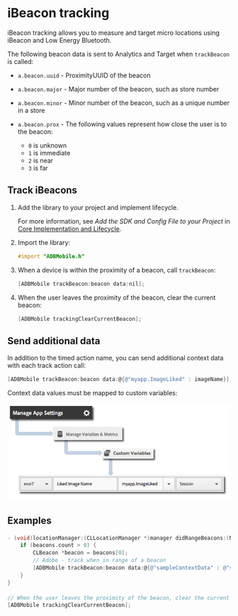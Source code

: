 # iBeacon tracking

iBeacon tracking allows you to measure and target micro locations using iBeacon and Low Energy Bluetooth.

The following beacon data is sent to Analytics and Target when `trackBeacon` is called:

* `a.beacon.uuid` - ProximityUUID of the beacon
* `a.beacon.major` - Major number of the beacon, such as store number
* `a.beacon.minor` - Minor number of the beacon, such as a unique number in a store
* `a.beacon.prox` - The following values represent how close the user is to the beacon:

  * `0` is unknown
  * `1` is immediate
  * `2` is near
  * `3` is far

## Track iBeacons

1. Add the library to your project and implement lifecycle.

    For more information, see *Add the SDK and Config File to your Project* in [Core Implementation and Lifecycle](/docs/ios/getting-started/dev-qs.md).
1. Import the library:

   ```objective-c
   #import "ADBMobile.h"
   ```

1. When a device is within the proximity of a beacon, call `trackBeacon`:

   ```objective-c
   [ADBMobile trackBeacon:beacon data:nil];
   ```

1. When the user leaves the proximity of the beacon, clear the current beacon:

   ```objective-c
   [ADBMobile trackingClearCurrentBeacon];
   ```

## Send additional data

In addition to the timed action name, you can send additional context data with each track action call:

```objective-c
[ADBMobile trackBeacon:beacon data:@{@"myapp.ImageLiked" : imageName}];
```

Context data values must be mapped to custom variables:

![](assets/map-variable-context-ltv.png)

## Examples

```objective-c
- (void)locationManager:(CLLocationManager *)manager didRangeBeacons:(NSArray *)beacons inRegion:(CLBeaconRegion *)region { 
    if (beacons.count > 0) { 
        CLBeacon *beacon = beacons[0]; 
        // Adobe - track when in range of a beacon 
        [ADBMobile trackBeacon:beacon data:@{@"sampleContextData" : @"sampleContextDataVal"}]; 
    } 
} 
 
// When the user leaves the proximity of the beacon, clear the current beacon 
[ADBMobile trackingClearCurrentBeacon];
```
